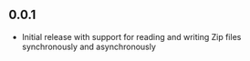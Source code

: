 ## 0.0.1

* Initial release with support for reading and writing Zip files
  synchronously and asynchronously
